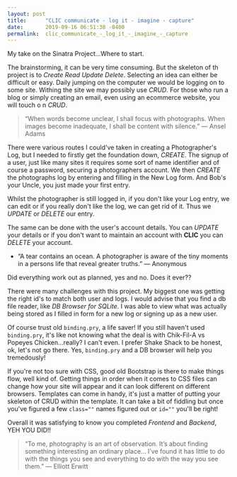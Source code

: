 ```yaml
---
layout: post
title:      "CLIC communicate - log it - imagine - capture"
date:       2019-09-16 06:51:38 -0400
permalink:  clic_communicate_-_log_it_-_imagine_-_capture
---
```




My take on the Sinatra Project...Where to start.

The brainstorming, it can be very time consuming. But the skeleton of th project is to *Create Read Update Delete*. Selecting an idea can either be difficult or easy. Daily jumping on the computer we would be logging on to some site. Withing the site we may possibly use *CRUD*. For those who run a blog or simply creating an email, even using an ecommerce website, you will touch o n *CRUD*.

> “When words become unclear, I shall focus with photographs. When images become inadequate, I shall be content with silence.”
— Ansel Adams

There were various routes I could've taken in creating a Photographer's Log, but I needed to firstly get the foundation down, *CREATE*. The signup of a user, just like many sites it requires some sort of name identifier and of course a password, securing a photographers account. We then *CREATE* the photographs log by entering and filling in the New Log form. And Bob's your Uncle, you just made your first entry.

Whilst the photographer is still logged in, if you don't like your Log entry, we can edit or if you really don't like the log, we can get rid of it. Thus we *UPDATE* or *DELETE* our entry.

The same can be done with the user's account details. You can *UPDATE* your details or if you don't want to maintain an account with **CLIC** you can *DELETE* your account.

* “A tear contains an ocean. A photographer is aware of the tiny moments in a persons life that reveal greater truths.”
— Anonymous

Did everything work out as planned, yes and no. Does it ever??

There were many challenges with this project. My biggest one was getting the right id's to match both user and logs. I would advise that you find a db file reader, like *DB Browser for SQLite*. I was able to view what was actually being stored as I filled in form for a new log or signing up as a new user.

Of course trust old `binding.pry`, a life saver! If you still haven't used `binding.pry`, it's like not knowing what the deal is with Chik-Fil-A vs Popeyes Chicken...really? I can't even. I prefer Shake Shack to be honest, ok, let's not go there.
Yes, `binding.pry` and a DB browser will help you tremedously!

If you're not too sure with CSS, good old Bootstrap is there to make things flow, well kind of. Getting things in order when it comes to CSS files can change how your site will appear and it can look different on different browsers. Templates can come in handy, it's just a matter of putting your skeleton of CRUD within the template. It can take a bit of fiddling but once you've figured a few `class=""` names figured out or `id=""` you'll be right!

Overall it was satisfying to know you completed *Frontend* and *Backend*, YEH YOU DID!!


> “To me, photography is an art of observation. It’s about finding something interesting an ordinary place… I’ve found it has little to do with the things you see and everything to do with the way you see them.”
— Elliott Erwitt
